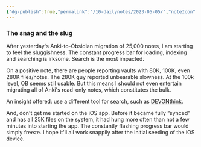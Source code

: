 ```yaml
---
{"dg-publish":true,"permalink":"/10-dailynotes/2023-05-05/","noteIcon":"2","created":"","updated":""}
---
```


### The snag and the slug

After yesterday's Anki-to-Obsidian migration of 25,000 notes, I am starting to feel the sluggishness. The constant progress bar for loading, indexing and searching is irksome. Search is the most impacted.

On a positive note, there are people reporting vaults with 80K, 100K, even 280K files/notes. The 280K guy reported unbearable slowness. At the 100k level, OB seems still usable. But this means I should not even entertain migrating all of Anki's read-only notes, which constitutes the bulk.

An insight offered: use a different tool for search, such as [DEVONthink](https://www.devontechnologies.com/apps/devonthink).

And, don't get me started on the iOS app. Before it became fully “synced” and has all 25K files on the system, it had hung more often than not a few minutes into starting the app. The constantly flashing progress bar would simply freeze. I hope it'll all work snappily after the initial seeding of the iOS device.